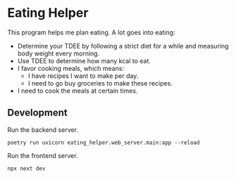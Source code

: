 # Eating Helper

This program helps me plan eating. A lot goes into eating:

- Determine your TDEE by following a strict diet for a while and measuring body
  weight every morning.
- Use TDEE to determine how many kcal to eat.
- I favor cooking meals, which means:
  - I have recipes I want to make per day.
  - I need to go buy groceries to make these recipes.
- I need to cook the meals at certain times.

## Development

Run the backend server.

```shell
poetry run uvicorn eating_helper.web_server.main:app --reload
```

Run the frontend server.

```shell
npx next dev
```
